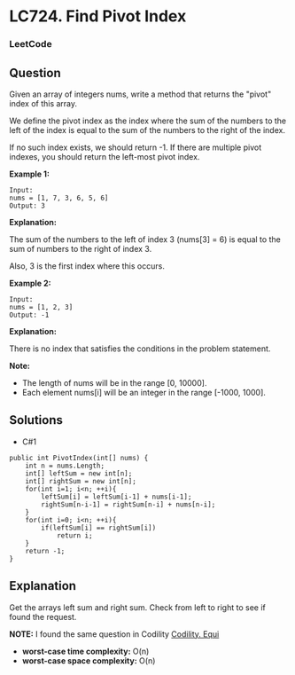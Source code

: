 # LC724. Find Pivot Index

### LeetCode

## Question

Given an array of integers nums, write a method that returns the "pivot" index of this array.

We define the pivot index as the index where the sum of the numbers to the left of the index is equal to the sum of the numbers to the right of the index.

If no such index exists, we should return -1. If there are multiple pivot indexes, you should return the left-most pivot index.

**Example 1:**

```
Input: 
nums = [1, 7, 3, 6, 5, 6]
Output: 3
```

**Explanation:** 

The sum of the numbers to the left of index 3 (nums[3] = 6) is equal to the sum of numbers to the right of index 3.

Also, 3 is the first index where this occurs.

**Example 2:**

```
Input: 
nums = [1, 2, 3]
Output: -1
```

**Explanation:**

There is no index that satisfies the conditions in the problem statement.

**Note:**

* The length of nums will be in the range [0, 10000].
* Each element nums[i] will be an integer in the range [-1000, 1000].

## Solutions

* C#1
```
public int PivotIndex(int[] nums) {
    int n = nums.Length;
    int[] leftSum = new int[n];
    int[] rightSum = new int[n];
    for(int i=1; i<n; ++i){
        leftSum[i] = leftSum[i-1] + nums[i-1];
        rightSum[n-i-1] = rightSum[n-i] + nums[n-i];
    }
    for(int i=0; i<n; ++i){
        if(leftSum[i] == rightSum[i])
            return i;
    }
    return -1;
}
```

## Explanation

Get the arrays left sum and right sum. Check from left to right to see if found the request.

**NOTE:** I found the same question in Codility <a href="CodilityEqui.md">Codility. Equi</a>

* **worst-case time complexity:** O(n)
* **worst-case space complexity:** O(n)